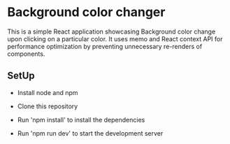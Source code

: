 # Background color changer
This is a simple React application showcasing Background color change upon clicking on a particular color.  It uses memo and React context API for performance optimization by preventing unnecessary re-renders of components.
  

## SetUp

- Install node and npm

- Clone this repository

- Run 'npm install' to install the dependencies

- Run 'npm run dev' to start the development server
